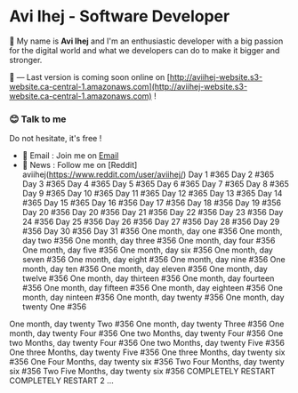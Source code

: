# Avi Ihej - Software Developer

👋 My name is **Avi Ihej** and I'm an enthusiastic developer with a big passion for the digital world and what we developers can do to make it bigger and stronger.

👀 — Last version is coming soon online on [http://aviihej-website.s3-website.ca-central-1.amazonaws.com](http://aviihej-website.s3-website.ca-central-1.amazonaws.com) !

### 😊  Talk to me
Do not hesitate, it's free !

- 💬  Email : Join me on [Email](aviihej@gmail.com)
- 📣  News : Follow me on [Reddit] aviihej(https://www.reddit.com/user/aviihej/)
Day 1 #365
Day 2 #365
Day 3 #365
Day 4 #365
Day 5 #365
Day 6 #365
Day 7 #365
Day 8 #365
Day 9 #365
Day 10 #365
Day 11 #365
Day 12 #365
Day 13 #365
Day 14 #365
Day 15 #365
Day 16 #356
Day 17 #356
Day 18 #356
Day 19 #356
Day 20 #356
Day 20 #356
Day 21 #356
Day 22 #356
Day 23 #356
Day 24 #356
Day 25 #356
Day 26 #356
Day 27 #356
Day 28 #356
Day 29 #356
Day 30 #356
Day 31 #356
One month, day one #356
One month, day two #356
One month, day three #356
One month, day four #356
One month, day five #356
One month, day six #356
One month, day seven #356
One month, day eight #356
One month, day nine #356
One month, day ten #356
One month, day eleven #356
One month, day twelve #356
One month, day thirteen #356
One month, day fourteen #356
One month, day fifteen #356
One month, day eighteen #356
One month, day ninteen #356
One month, day twenty #356
One month, day twenty One #356

One month, day twenty Two #356
One month, day twenty Three #356
One month, day twenty Four #356
One two Months, day twenty Four #356
One two Months, day twenty Four #356
One two Months, day twenty Five #356
One three Months, day twenty Five #356
One three Months, day twenty six #356
One Four Months, day twenty six #356
Two Four Months, day twenty six #356
Two Five Months, day twenty six #356
COMPLETELY RESTART
COMPLETELY RESTART 2
...
